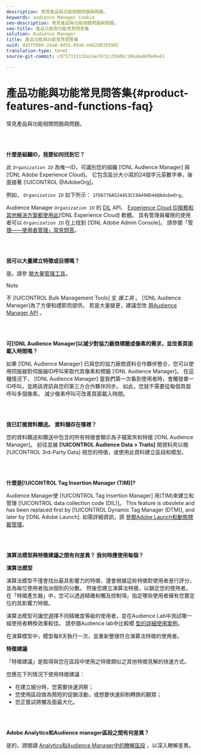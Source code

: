 ```yaml
---
description: 常見產品與功能相關問題與問題。
keywords: audience Manager Cookie
seo-description: 常見產品與功能相關問題與問題。
seo-title: 產品功能與功能常見問答集
solution: Audience Manager
title: 產品功能與功能常見問答集
uuid: da5f5089-24a8-4455-88a6-eb62d83939d2
translation-type: tm+mt
source-git-commit: c9737315132e2ae7d72c250d8c196abe8d9e0e43

---
```



# 產品功能與功能常見問答集{#product-features-and-functions-faq}

常見產品與功能相關問題與問題。

<br> 

<!-- 

faq_features_functions.xml

 -->

**什麼是組織ID，我要如何找到它？**

此 *`Organization ID`* 為唯一ID，可識別您的組織 [!DNL Audience Manager] 與 [!DNL Adobe Experience Cloud]。 它包含區分大小寫的24個字元英數字串，後面接著 [!UICONTROL @AdobeOrg]。

例如， *`Organization ID`* 如下所示： `1FD6776A524453CC0A490D44@AdobeOrg`。

Audience Manager *`Organization ID`* 的 [DIL](../dil/dil-overview.md) API、 [Experience Cloud ID服務和其他解決方案都使用此](https://marketing.adobe.com/resources/help/en_US/mcvid/)[!DNL Experience Cloud] 軟體。 具有管理員權限的使用者可以 *`Organization ID`* 在上找到 [!DNL Adobe Admin Console]。 請參閱「管 [理——使用者管理」常見問答](https://marketing.adobe.com/resources/help/en_US/mcloud/admin_getting_started.html)。

<br> 

**我可以大量建立特徵或目標嗎？**

是。請參 [閱大量管理工具](../reference/bulk-management-tools/bulk-management-intro.md)。

>[!NOTE]
>
>不 [!UICONTROL Bulk Management Tools] 支 *援工具* 。 [!DNL Audience Manager]為了方便和禮節而提供。 若是大量變更，建議您改 [用Audience Manager API](../api/api.md) 。

<br> 

**可[!DNL Audience Manager]以減少對協力廠商標籤或像素的需求，並改善頁面載入時間嗎？**

如果 [!DNL Audience Manager] 已與您的協力廠商資料合作夥伴整合，您可以使用伺服器對伺服器ID呼叫來取代其像素和標籤 [!DNL Audience Manager]。 在這種情況下， [!DNL Audience Manager] 當我們第一次看到使用者時，會觸發單一ID呼叫，並將該資訊與您的第三方合作夥伴同步。 如此，您就不需要從每個頁面呼叫多個像素。 減少像素呼叫可改善頁面載入時間。

<br> 

**我已訂閱資料饋送。 資料儲存在哪裡？**

您的資料饋送和饋送中包含的所有特徵會顯示為子檔案夾和特徵 [!DNL Audience Manager]。 前往並展 **[!UICONTROL Audience Data > Traits]** 開資料夾以檢 [!UICONTROL 3rd-Party Data] 視您的特徵，或使用此資料建立區段和模型。

<br> 

**什麼是[!UICONTROL Tag Insertion Manager (TIM)]?**

Audience Manager使 [!UICONTROL Tag Insertion Manager] 用(TIM)來建立和管理 [!UICONTROL data collection code (DIL)]。 This feature is obsolete and has been replaced first by [!UICONTROL Dynamic Tag Manager (DTM)], and later by [!DNL Adobe Launch]. 如需詳細資訊，請 [參閱Adobe Launch](https://docs.adobelaunch.com/)[和動態標籤管理](https://marketing.adobe.com/resources/help/en_US/dtm/)。

<br> 

**演算法模型與特徵建議之間有何差異？ 我何時應使用每個？**

**演算法模型**

演算法模型不僅會找出最具影響力的特徵，還會根據這些特徵對使用者進行評分，並為每位使用者指派個別的分數。 然後您建立演算法特徵，以鎖定您的使用者。 在「特徵產生器」中，您可以透過精確和觸及控制項，指定哪些使用者擁有您要定位的具影響力特徵。

演算法模型可讓您選擇不同精確度等級的使用者，並在Audience Lab中測試哪一組使用者轉換效果較佳。 請參閱Audience lab中比較模 [型的詳細使用案例](../features/audience-lab/audience-lab-use-cases.md#compare-models)。

在演算模型中，模型每8天執行一次，並重新整理符合演算法特徵的使用者。

**特徵建議**

「特徵建議」是取得與您在區段中使用之特徵類似之其他特徵見解的快速方式。

您應在下列情況下使用特徵建議：

* 在建立細分時，您需要快速洞察；
* 您使用區段做為簡短的促銷活動，或想要快速抑制轉換的觀眾；
* 您正嘗試將觸及面最大化。

<br> 

**Adobe Analytics和Audience manager區段之間有何差異？**

是的，請閱讀 [Analytics和Audience Manager中的瞭解區段](https://marketing.adobe.com/resources/help/en_US/analytics/audiences/aam-analytics-segments.html) ，以深入瞭解差異。
